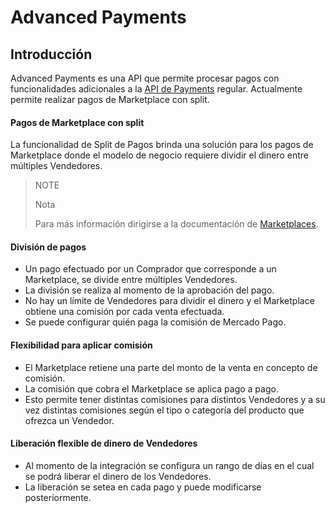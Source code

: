 # Advanced Payments

## Introducción

Advanced Payments es una API que permite procesar pagos con funcionalidades adicionales a la [API de Payments](https://www.mercadopago.com.ar/developers/es/guides/payments/api/introduction/) regular. Actualmente permite realizar pagos de Marketplace con split.

#### Pagos de Marketplace con split

La funcionalidad de Split de Pagos brinda una solución para los pagos de Marketplace donde el modelo de negocio requiere dividir el dinero entre múltiples Vendedores.

> NOTE
>
> Nota
>
> Para más información dirigirse a la documentación de [Marketplaces](https://www.mercadopago.com.ar/developers/es/guides/marketplace/api/introduction/).

#### División de pagos

* Un pago efectuado por un Comprador que corresponde a un Marketplace, se divide entre múltiples Vendedores.
* La división se realiza al momento de la aprobación del pago.
* No hay un límite de Vendedores para dividir el dinero y el Marketplace obtiene una comisión por cada venta efectuada.
* Se puede configurar quién paga la comisión de Mercado Pago.

#### Flexibilidad para aplicar comisión

* El Marketplace retiene una parte del monto de la venta en concepto de comisión.
* La comisión que cobra el Marketplace se aplica pago a pago.
* Esto permite tener distintas comisiones para distintos Vendedores y a su vez distintas comisiones según el tipo o categoría del producto que ofrezca un Vendedor.

#### Liberación flexible de dinero de Vendedores

* Al momento de la integración se configura un rango de días en el cual se podrá liberar el dinero de los Vendedores.
* La liberación se setea en cada pago y puede modificarse posteriormente.

